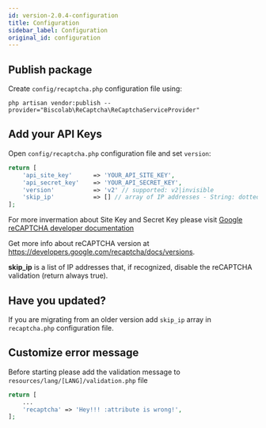 ```yaml
---
id: version-2.0.4-configuration
title: Configuration
sidebar_label: Configuration
original_id: configuration
---
```


## Publish package
Create `config/recaptcha.php` configuration file using:
```su
php artisan vendor:publish --provider="Biscolab\ReCaptcha\ReCaptchaServiceProvider"
```

## Add your API Keys

Open `config/recaptcha.php` configuration file and set `version`:
```php
return [
    'api_site_key'      => 'YOUR_API_SITE_KEY',
    'api_secret_key'    => 'YOUR_API_SECRET_KEY',
    'version'           => 'v2' // supported: v2|invisible 
    'skip_ip'           => [] // array of IP addresses - String: dotted quad format e.g.: 127.0.0.1
];
```
For more invermation about Site Key and Secret Key please visit [Google reCAPTCHA developer documentation](https://developers.google.com/recaptcha/docs/start)

Get more info about reCAPTCHA version at https://developers.google.com/recaptcha/docs/versions.

**skip_ip** is a list of IP addresses that, if recognized, disable the reCAPTCHA validation (return always true).

## Have you updated?
If you are migrating from an older version add `skip_ip` array in `recaptcha.php` configuration file.

## Customize error message
Before starting please add the validation message to `resources/lang/[LANG]/validation.php` file
```php
return [
    ...
    'recaptcha' => 'Hey!!! :attribute is wrong!',
];
```